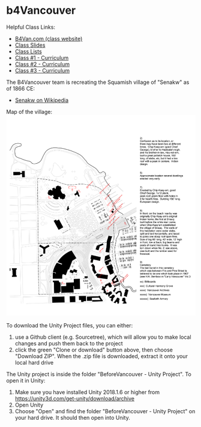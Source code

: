 # b4Vancouver

Helpful Class Links:
* [B4Van.com (class website)](https://b4van.com/)
* [Class Slides](https://docs.google.com/presentation/d/1VJWI3uYCIq5rA10_GQAQt7BhECVzBpARzos-ccIfKxY/edit?usp=sharing)
* [Class Lists](https://docs.google.com/spreadsheets/d/12r-mLX0GRnHWKrvgyK82KvFKT3QKRrJXg6Zz6SLzxKE/edit#gid=130635240)
* [Class #1 - Curriculum](https://docs.google.com/document/d/15mRaz1rRTDv9DvKjN7kZxqbE_VucmmTmRQneLJxBOSU/edit)
* [Class #2 - Curriculum](https://docs.google.com/document/d/1ifdytfytvAbIKVy5w0V2I9iR318rYQVAyXdDgtU0l7Y/edit)
* [Class #3 - Curriculum](https://docs.google.com/document/d/1Wc9SF6eIj6mXEyXgdCsH9IvNICM47Hvt82Zvieot-OY/edit)

The B4Vancouver team is recreating the Squamish village of "Senakw" as of 1866 CE:
* [Senakw on Wikipedia](https://en.wikipedia.org/wiki/Senakw)

Map of the village:
![Map](https://github.com/TimeWalkOrg/BeforeVancouver/blob/master/Sun'ahk%20Map.jpg)

To download the Unity Project files, you can either:
1. use a Github client (e.g. Sourcetree), which will allow you to make local changes and push them back to the project
2. click the green "Clone or download" button above, then choose "Download ZIP".  When the .zip file is downloaded, extract it onto your local hard drive

The Unity project is inside the folder "BeforeVancouver - Unity Project".  To open it in Unity:
1. Make sure you have installed Unity 2018.1.6 or higher from https://unity3d.com/get-unity/download/archive
2. Open Unity
3. Choose "Open" and find the folder "BeforeVancouver - Unity Project" on your hard drive.  It should then open into Unity.
